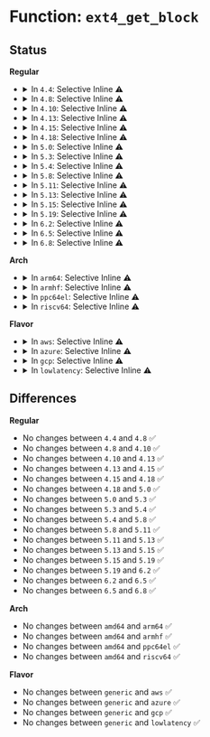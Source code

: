 # Function: <code>ext4_get_block</code>

## Status
<b>Regular</b>
<ul>
<li>
<details>
<summary>In <code>4.4</code>: Selective Inline ⚠️</summary>

```c
int ext4_get_block(struct inode *inode, sector_t iblock, struct buffer_head *bh, int create);
```

**Collision:** Unique Global

**Inline:** Selective

**Transformation:** False

**Instances:**

```
In fs/ext4/inode.c (ffffffff81299110)
Location: fs/ext4/inode.c:745
Inline: True
Inline callers:
  - fs/ext4/inode.c:ext4_block_zero_page_range
Direct callers:
  - fs/ext4/move_extent.c:move_extent_per_page
  - fs/ext4/move_extent.c:move_extent_per_page
```
**Symbols:**

```
ffffffff81299110-ffffffff81299128: ext4_get_block (STB_GLOBAL)
```
</details>
</li>
<li>
<details>
<summary>In <code>4.8</code>: Selective Inline ⚠️</summary>

```c
int ext4_get_block(struct inode *inode, sector_t iblock, struct buffer_head *bh, int create);
```

**Collision:** Unique Global

**Inline:** Selective

**Transformation:** False

**Instances:**

```
In fs/ext4/inode.c (ffffffff812c66d4)
Location: fs/ext4/inode.c:766
Inline: True
Inline callers:
  - fs/ext4/inode.c:ext4_block_zero_page_range
Direct callers:
  - fs/ext4/move_extent.c:move_extent_per_page
  - fs/ext4/move_extent.c:move_extent_per_page
```
**Symbols:**

```
ffffffff812c6300-ffffffff812c6318: ext4_get_block (STB_GLOBAL)
```
</details>
</li>
<li>
<details>
<summary>In <code>4.10</code>: Selective Inline ⚠️</summary>

```c
int ext4_get_block(struct inode *inode, sector_t iblock, struct buffer_head *bh, int create);
```

**Collision:** Unique Global

**Inline:** Selective

**Transformation:** False

**Instances:**

```
In fs/ext4/inode.c (ffffffff812dbf1d)
Location: fs/ext4/inode.c:780
Inline: True
Inline callers:
  - fs/ext4/inode.c:ext4_block_zero_page_range
Direct callers:
  - fs/ext4/move_extent.c:move_extent_per_page
  - fs/ext4/move_extent.c:move_extent_per_page
```
**Symbols:**

```
ffffffff812dbb60-ffffffff812dbb78: ext4_get_block (STB_GLOBAL)
```
</details>
</li>
<li>
<details>
<summary>In <code>4.13</code>: Selective Inline ⚠️</summary>

```c
int ext4_get_block(struct inode *inode, sector_t iblock, struct buffer_head *bh, int create);
```

**Collision:** Unique Global

**Inline:** Selective

**Transformation:** False

**Instances:**

```
In fs/ext4/inode.c (ffffffff813007df)
Location: fs/ext4/inode.c:786
Inline: True
Inline callers:
  - fs/ext4/inode.c:ext4_block_zero_page_range
Direct callers:
  - fs/ext4/move_extent.c:move_extent_per_page
  - fs/ext4/move_extent.c:move_extent_per_page
```
**Symbols:**

```
ffffffff81300400-ffffffff81300418: ext4_get_block (STB_GLOBAL)
```
</details>
</li>
<li>
<details>
<summary>In <code>4.15</code>: Selective Inline ⚠️</summary>

```c
int ext4_get_block(struct inode *inode, sector_t iblock, struct buffer_head *bh, int create);
```

**Collision:** Unique Global

**Inline:** Selective

**Transformation:** False

**Instances:**

```
In fs/ext4/inode.c (ffffffff81325034)
Location: fs/ext4/inode.c:796
Inline: True
Inline callers:
  - fs/ext4/inode.c:ext4_block_zero_page_range
Direct callers:
  - fs/ext4/move_extent.c:move_extent_per_page
  - fs/ext4/move_extent.c:move_extent_per_page
```
**Symbols:**

```
ffffffff81324c20-ffffffff81324c38: ext4_get_block (STB_GLOBAL)
```
</details>
</li>
<li>
<details>
<summary>In <code>4.18</code>: Selective Inline ⚠️</summary>

```c
int ext4_get_block(struct inode *inode, sector_t iblock, struct buffer_head *bh, int create);
```

**Collision:** Unique Global

**Inline:** Selective

**Transformation:** False

**Instances:**

```
In fs/ext4/inode.c (ffffffff81353287)
Location: fs/ext4/inode.c:797
Inline: True
Inline callers:
  - fs/ext4/inode.c:ext4_block_zero_page_range
Direct callers:
  - fs/ext4/move_extent.c:move_extent_per_page
  - fs/ext4/move_extent.c:move_extent_per_page
```
**Symbols:**

```
ffffffff81352e70-ffffffff81352e88: ext4_get_block (STB_GLOBAL)
```
</details>
</li>
<li>
<details>
<summary>In <code>5.0</code>: Selective Inline ⚠️</summary>

```c
int ext4_get_block(struct inode *inode, sector_t iblock, struct buffer_head *bh, int create);
```

**Collision:** Unique Global

**Inline:** Selective

**Transformation:** False

**Instances:**

```
In fs/ext4/inode.c (ffffffff8136b3b4)
Location: fs/ext4/inode.c:797
Inline: True
Inline callers:
  - fs/ext4/inode.c:ext4_block_zero_page_range
Direct callers:
  - fs/ext4/move_extent.c:move_extent_per_page
  - fs/ext4/move_extent.c:move_extent_per_page
```
**Symbols:**

```
ffffffff8136afa0-ffffffff8136afb8: ext4_get_block (STB_GLOBAL)
```
</details>
</li>
<li>
<details>
<summary>In <code>5.3</code>: Selective Inline ⚠️</summary>

```c
int ext4_get_block(struct inode *inode, sector_t iblock, struct buffer_head *bh, int create);
```

**Collision:** Unique Global

**Inline:** Selective

**Transformation:** False

**Instances:**

```
In fs/ext4/inode.c (ffffffff813948cf)
Location: fs/ext4/inode.c:805
Inline: True
Inline callers:
  - fs/ext4/inode.c:__ext4_block_zero_page_range
Direct callers:
  - fs/ext4/move_extent.c:move_extent_per_page
  - fs/ext4/move_extent.c:mext_page_mkuptodate
```
**Symbols:**

```
ffffffff813944d0-ffffffff813944e8: ext4_get_block (STB_GLOBAL)
```
</details>
</li>
<li>
<details>
<summary>In <code>5.4</code>: Selective Inline ⚠️</summary>

```c
int ext4_get_block(struct inode *inode, sector_t iblock, struct buffer_head *bh, int create);
```

**Collision:** Unique Global

**Inline:** Selective

**Transformation:** False

**Instances:**

```
In fs/ext4/inode.c (ffffffff813ad24f)
Location: fs/ext4/inode.c:814
Inline: True
Inline callers:
  - fs/ext4/inode.c:__ext4_block_zero_page_range
Direct callers:
  - fs/ext4/move_extent.c:move_extent_per_page
  - fs/ext4/move_extent.c:mext_page_mkuptodate
```
**Symbols:**

```
ffffffff813ace50-ffffffff813ace68: ext4_get_block (STB_GLOBAL)
```
</details>
</li>
<li>
<details>
<summary>In <code>5.8</code>: Selective Inline ⚠️</summary>

```c
int ext4_get_block(struct inode *inode, sector_t iblock, struct buffer_head *bh, int create);
```

**Collision:** Unique Global

**Inline:** Selective

**Transformation:** False

**Instances:**

```
In fs/ext4/inode.c (ffffffff813f9282)
Location: fs/ext4/inode.c:793
Inline: True
Inline callers:
  - fs/ext4/inode.c:__ext4_block_zero_page_range
Direct callers:
  - fs/ext4/move_extent.c:mext_page_mkuptodate
```
**Symbols:**

```
ffffffff813f90c0-ffffffff813f90d8: ext4_get_block (STB_GLOBAL)
```
</details>
</li>
<li>
<details>
<summary>In <code>5.11</code>: Selective Inline ⚠️</summary>

```c
int ext4_get_block(struct inode *inode, sector_t iblock, struct buffer_head *bh, int create);
```

**Collision:** Unique Global

**Inline:** Selective

**Transformation:** False

**Instances:**

```
In fs/ext4/inode.c (ffffffff8140b94c)
Location: fs/ext4/inode.c:807
Inline: True
Inline callers:
  - fs/ext4/inode.c:__ext4_block_zero_page_range
Direct callers:
  - fs/ext4/move_extent.c:mext_page_mkuptodate
```
**Symbols:**

```
ffffffff8140b790-ffffffff8140b7a8: ext4_get_block (STB_GLOBAL)
```
</details>
</li>
<li>
<details>
<summary>In <code>5.13</code>: Selective Inline ⚠️</summary>

```c
int ext4_get_block(struct inode *inode, sector_t iblock, struct buffer_head *bh, int create);
```

**Collision:** Unique Global

**Inline:** Selective

**Transformation:** False

**Instances:**

```
In fs/ext4/inode.c (ffffffff81411b1f)
Location: fs/ext4/inode.c:808
Inline: True
Inline callers:
  - fs/ext4/inode.c:__ext4_block_zero_page_range
Direct callers:
  - fs/ext4/move_extent.c:mext_page_mkuptodate
```
**Symbols:**

```
ffffffff81411940-ffffffff81411958: ext4_get_block (STB_GLOBAL)
```
</details>
</li>
<li>
<details>
<summary>In <code>5.15</code>: Selective Inline ⚠️</summary>

```c
int ext4_get_block(struct inode *inode, sector_t iblock, struct buffer_head *bh, int create);
```

**Collision:** Unique Global

**Inline:** Selective

**Transformation:** False

**Instances:**

```
In fs/ext4/inode.c (ffffffff814649e1)
Location: fs/ext4/inode.c:808
Inline: True
Inline callers:
  - fs/ext4/inode.c:__ext4_block_zero_page_range
Direct callers:
  - fs/ext4/move_extent.c:mext_page_mkuptodate
```
**Symbols:**

```
ffffffff814647f0-ffffffff81464808: ext4_get_block (STB_GLOBAL)
```
</details>
</li>
<li>
<details>
<summary>In <code>5.19</code>: Selective Inline ⚠️</summary>

```c
int ext4_get_block(struct inode *inode, sector_t iblock, struct buffer_head *bh, int create);
```

**Collision:** Unique Global

**Inline:** Selective

**Transformation:** False

**Instances:**

```
In fs/ext4/inode.c (ffffffff814e3f86)
Location: fs/ext4/inode.c:816
Inline: True
Inline callers:
  - fs/ext4/inode.c:__ext4_block_zero_page_range
Direct callers:
  - fs/ext4/move_extent.c:mext_page_mkuptodate
```
**Symbols:**

```
ffffffff814e3df0-ffffffff814e3e14: ext4_get_block (STB_GLOBAL)
```
</details>
</li>
<li>
<details>
<summary>In <code>6.2</code>: Selective Inline ⚠️</summary>

```c
int ext4_get_block(struct inode *inode, sector_t iblock, struct buffer_head *bh, int create);
```

**Collision:** Unique Global

**Inline:** Selective

**Transformation:** False

**Instances:**

```
In fs/ext4/inode.c (ffffffff8157d51c)
Location: fs/ext4/inode.c:822
Inline: True
Inline callers:
  - fs/ext4/inode.c:__ext4_block_zero_page_range
Direct callers:
  - fs/ext4/move_extent.c:mext_page_mkuptodate
```
**Symbols:**

```
ffffffff8157d310-ffffffff8157d334: ext4_get_block (STB_GLOBAL)
```
</details>
</li>
<li>
<details>
<summary>In <code>6.5</code>: Selective Inline ⚠️</summary>

```c
int ext4_get_block(struct inode *inode, sector_t iblock, struct buffer_head *bh, int create);
```

**Collision:** Unique Global

**Inline:** Selective

**Transformation:** False

**Instances:**

```
In fs/ext4/inode.c (ffffffff815b493a)
Location: fs/ext4/inode.c:777
Inline: True
Inline callers:
  - fs/ext4/inode.c:__ext4_block_zero_page_range
Direct callers:
  - fs/ext4/move_extent.c:mext_page_mkuptodate
```
**Symbols:**

```
ffffffff815b46c0-ffffffff815b46e4: ext4_get_block (STB_GLOBAL)
```
</details>
</li>
<li>
<details>
<summary>In <code>6.8</code>: Selective Inline ⚠️</summary>

```c
int ext4_get_block(struct inode *inode, sector_t iblock, struct buffer_head *bh, int create);
```

**Collision:** Unique Global

**Inline:** Selective

**Transformation:** False

**Instances:**

```
In fs/ext4/inode.c (ffffffff815ed77a)
Location: fs/ext4/inode.c:779
Inline: True
Inline callers:
  - fs/ext4/inode.c:__ext4_block_zero_page_range
Direct callers:
  - fs/ext4/move_extent.c:mext_page_mkuptodate
```
**Symbols:**

```
ffffffff815ed4d0-ffffffff815ed4f4: ext4_get_block (STB_GLOBAL)
```
</details>
</li>
</ul>
<b>Arch</b>
<ul>
<li>
<details>
<summary>In <code>arm64</code>: Selective Inline ⚠️</summary>

```c
int ext4_get_block(struct inode *inode, sector_t iblock, struct buffer_head *bh, int create);
```

**Collision:** Unique Global

**Inline:** Selective

**Transformation:** False

**Instances:**

```
In fs/ext4/inode.c (ffff800010481950)
Location: fs/ext4/inode.c:814
Inline: True
Inline callers:
  - fs/ext4/inode.c:__ext4_block_zero_page_range
Direct callers:
  - fs/ext4/move_extent.c:move_extent_per_page
  - fs/ext4/move_extent.c:mext_page_mkuptodate
```
**Symbols:**

```
ffff8000104815a8-ffff8000104815f8: ext4_get_block (STB_GLOBAL)
```
</details>
</li>
<li>
<details>
<summary>In <code>armhf</code>: Selective Inline ⚠️</summary>

```c
int ext4_get_block(struct inode *inode, sector_t iblock, struct buffer_head *bh, int create);
```

**Collision:** Unique Global

**Inline:** Selective

**Transformation:** False

**Instances:**

```
In fs/ext4/inode.c (c0642ac8)
Location: fs/ext4/inode.c:814
Inline: True
Inline callers:
  - fs/ext4/inode.c:__ext4_block_zero_page_range
Direct callers:
  - fs/ext4/move_extent.c:move_extent_per_page
  - fs/ext4/move_extent.c:mext_page_mkuptodate
```
**Symbols:**

```
c064275c-c0642798: ext4_get_block (STB_GLOBAL)
```
</details>
</li>
<li>
<details>
<summary>In <code>ppc64el</code>: Selective Inline ⚠️</summary>

```c
int ext4_get_block(struct inode *inode, sector_t iblock, struct buffer_head *bh, int create);
```

**Collision:** Unique Global

**Inline:** Selective

**Transformation:** False

**Instances:**

```
In fs/ext4/inode.c (c0000000005a6070)
Location: fs/ext4/inode.c:814
Inline: True
Inline callers:
  - fs/ext4/inode.c:__ext4_block_zero_page_range
Direct callers:
  - fs/ext4/move_extent.c:move_extent_per_page
  - fs/ext4/move_extent.c:mext_page_mkuptodate
```
**Symbols:**

```
c0000000005a5ca0-c0000000005a5cc0: ext4_get_block (STB_GLOBAL)
```
</details>
</li>
<li>
<details>
<summary>In <code>riscv64</code>: Selective Inline ⚠️</summary>

```c
int ext4_get_block(struct inode *inode, sector_t iblock, struct buffer_head *bh, int create);
```

**Collision:** Unique Global

**Inline:** Selective

**Transformation:** False

**Instances:**

```
In fs/ext4/inode.c (ffffffe00030a4fc)
Location: fs/ext4/inode.c:814
Inline: True
Inline callers:
  - fs/ext4/inode.c:__ext4_block_zero_page_range
Direct callers:
  - fs/ext4/move_extent.c:move_extent_per_page
  - fs/ext4/move_extent.c:mext_page_mkuptodate
```
**Symbols:**

```
ffffffe00030a252-ffffffe00030a296: ext4_get_block (STB_GLOBAL)
```
</details>
</li>
</ul>
<b>Flavor</b>
<ul>
<li>
<details>
<summary>In <code>aws</code>: Selective Inline ⚠️</summary>

```c
int ext4_get_block(struct inode *inode, sector_t iblock, struct buffer_head *bh, int create);
```

**Collision:** Unique Global

**Inline:** Selective

**Transformation:** False

**Instances:**

```
In fs/ext4/inode.c (ffffffff813a582f)
Location: fs/ext4/inode.c:814
Inline: True
Inline callers:
  - fs/ext4/inode.c:__ext4_block_zero_page_range
Direct callers:
  - fs/ext4/move_extent.c:move_extent_per_page
  - fs/ext4/move_extent.c:mext_page_mkuptodate
```
**Symbols:**

```
ffffffff813a5430-ffffffff813a5448: ext4_get_block (STB_GLOBAL)
```
</details>
</li>
<li>
<details>
<summary>In <code>azure</code>: Selective Inline ⚠️</summary>

```c
int ext4_get_block(struct inode *inode, sector_t iblock, struct buffer_head *bh, int create);
```

**Collision:** Unique Global

**Inline:** Selective

**Transformation:** False

**Instances:**

```
In fs/ext4/inode.c (ffffffff813962bf)
Location: fs/ext4/inode.c:814
Inline: True
Inline callers:
  - fs/ext4/inode.c:__ext4_block_zero_page_range
Direct callers:
  - fs/ext4/move_extent.c:move_extent_per_page
  - fs/ext4/move_extent.c:mext_page_mkuptodate
```
**Symbols:**

```
ffffffff81395ec0-ffffffff81395ed8: ext4_get_block (STB_GLOBAL)
```
</details>
</li>
<li>
<details>
<summary>In <code>gcp</code>: Selective Inline ⚠️</summary>

```c
int ext4_get_block(struct inode *inode, sector_t iblock, struct buffer_head *bh, int create);
```

**Collision:** Unique Global

**Inline:** Selective

**Transformation:** False

**Instances:**

```
In fs/ext4/inode.c (ffffffff813a308f)
Location: fs/ext4/inode.c:814
Inline: True
Inline callers:
  - fs/ext4/inode.c:__ext4_block_zero_page_range
Direct callers:
  - fs/ext4/move_extent.c:move_extent_per_page
  - fs/ext4/move_extent.c:mext_page_mkuptodate
```
**Symbols:**

```
ffffffff813a2c90-ffffffff813a2ca8: ext4_get_block (STB_GLOBAL)
```
</details>
</li>
<li>
<details>
<summary>In <code>lowlatency</code>: Selective Inline ⚠️</summary>

```c
int ext4_get_block(struct inode *inode, sector_t iblock, struct buffer_head *bh, int create);
```

**Collision:** Unique Global

**Inline:** Selective

**Transformation:** False

**Instances:**

```
In fs/ext4/inode.c (ffffffff813b776f)
Location: fs/ext4/inode.c:814
Inline: True
Inline callers:
  - fs/ext4/inode.c:__ext4_block_zero_page_range
Direct callers:
  - fs/ext4/move_extent.c:move_extent_per_page
  - fs/ext4/move_extent.c:mext_page_mkuptodate
```
**Symbols:**

```
ffffffff813b7370-ffffffff813b7388: ext4_get_block (STB_GLOBAL)
```
</details>
</li>
</ul>

## Differences
<b>Regular</b>
<ul>
<li>
No changes between <code>4.4</code> and <code>4.8</code> ✅
</li>
<li>
No changes between <code>4.8</code> and <code>4.10</code> ✅
</li>
<li>
No changes between <code>4.10</code> and <code>4.13</code> ✅
</li>
<li>
No changes between <code>4.13</code> and <code>4.15</code> ✅
</li>
<li>
No changes between <code>4.15</code> and <code>4.18</code> ✅
</li>
<li>
No changes between <code>4.18</code> and <code>5.0</code> ✅
</li>
<li>
No changes between <code>5.0</code> and <code>5.3</code> ✅
</li>
<li>
No changes between <code>5.3</code> and <code>5.4</code> ✅
</li>
<li>
No changes between <code>5.4</code> and <code>5.8</code> ✅
</li>
<li>
No changes between <code>5.8</code> and <code>5.11</code> ✅
</li>
<li>
No changes between <code>5.11</code> and <code>5.13</code> ✅
</li>
<li>
No changes between <code>5.13</code> and <code>5.15</code> ✅
</li>
<li>
No changes between <code>5.15</code> and <code>5.19</code> ✅
</li>
<li>
No changes between <code>5.19</code> and <code>6.2</code> ✅
</li>
<li>
No changes between <code>6.2</code> and <code>6.5</code> ✅
</li>
<li>
No changes between <code>6.5</code> and <code>6.8</code> ✅
</li>
</ul>
<b>Arch</b>
<ul>
<li>
No changes between <code>amd64</code> and <code>arm64</code> ✅
</li>
<li>
No changes between <code>amd64</code> and <code>armhf</code> ✅
</li>
<li>
No changes between <code>amd64</code> and <code>ppc64el</code> ✅
</li>
<li>
No changes between <code>amd64</code> and <code>riscv64</code> ✅
</li>
</ul>
<b>Flavor</b>
<ul>
<li>
No changes between <code>generic</code> and <code>aws</code> ✅
</li>
<li>
No changes between <code>generic</code> and <code>azure</code> ✅
</li>
<li>
No changes between <code>generic</code> and <code>gcp</code> ✅
</li>
<li>
No changes between <code>generic</code> and <code>lowlatency</code> ✅
</li>
</ul>
